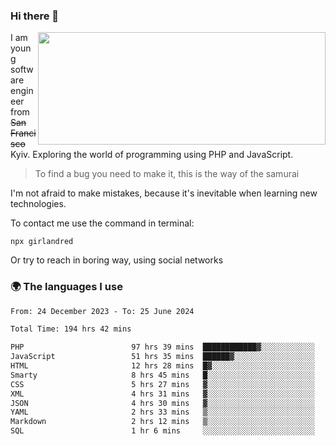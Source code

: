 ### Hi there 👋  

<img align='right' src="https://github-readme-stats.vercel.app/api?username=girlandred&count_private=true&show_icons=true&include_all_commits=true&hide_rank=true&hide_title=true&theme=buefy&card_width=300" width=460 height=180>


I am young software engineer from ~~San Francisco~~ Kyiv. Exploring the world of programming using PHP and JavaScript.


> To find a bug you need to make it, this is the way of the samurai



I'm not afraid to make mistakes, because it's inevitable when learning new technologies.

To contact me use the command in terminal:

```
npx girlandred
```

Or try to reach in boring way, using social networks


### 🌍 The languages I use

<!--START_SECTION:waka-->

```txt
From: 24 December 2023 - To: 25 June 2024

Total Time: 194 hrs 42 mins

PHP                        97 hrs 39 mins  ████████████▓░░░░░░░░░░░░   50.15 %
JavaScript                 51 hrs 35 mins  ██████▓░░░░░░░░░░░░░░░░░░   26.50 %
HTML                       12 hrs 28 mins  █▓░░░░░░░░░░░░░░░░░░░░░░░   06.41 %
Smarty                     8 hrs 45 mins   █░░░░░░░░░░░░░░░░░░░░░░░░   04.50 %
CSS                        5 hrs 27 mins   ▓░░░░░░░░░░░░░░░░░░░░░░░░   02.81 %
XML                        4 hrs 31 mins   ▓░░░░░░░░░░░░░░░░░░░░░░░░   02.32 %
JSON                       4 hrs 30 mins   ▓░░░░░░░░░░░░░░░░░░░░░░░░   02.31 %
YAML                       2 hrs 33 mins   ▒░░░░░░░░░░░░░░░░░░░░░░░░   01.31 %
Markdown                   2 hrs 12 mins   ▒░░░░░░░░░░░░░░░░░░░░░░░░   01.14 %
SQL                        1 hr 6 mins     ░░░░░░░░░░░░░░░░░░░░░░░░░   00.57 %
```

<!--END_SECTION:waka-->
